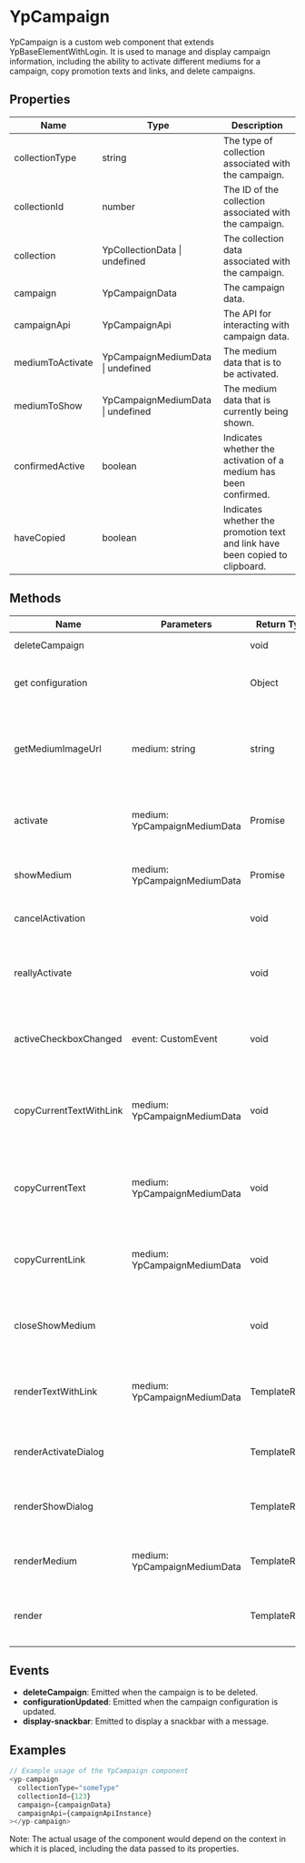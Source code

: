 # YpCampaign

YpCampaign is a custom web component that extends YpBaseElementWithLogin. It is used to manage and display campaign information, including the ability to activate different mediums for a campaign, copy promotion texts and links, and delete campaigns.

## Properties

| Name               | Type                        | Description                                                                 |
|--------------------|-----------------------------|-----------------------------------------------------------------------------|
| collectionType     | string                      | The type of collection associated with the campaign.                        |
| collectionId       | number                      | The ID of the collection associated with the campaign.                      |
| collection         | YpCollectionData \| undefined | The collection data associated with the campaign.                           |
| campaign           | YpCampaignData              | The campaign data.                                                          |
| campaignApi        | YpCampaignApi               | The API for interacting with campaign data.                                 |
| mediumToActivate   | YpCampaignMediumData \| undefined | The medium data that is to be activated.                                    |
| mediumToShow       | YpCampaignMediumData \| undefined | The medium data that is currently being shown.                              |
| confirmedActive    | boolean                     | Indicates whether the activation of a medium has been confirmed.            |
| haveCopied         | boolean                     | Indicates whether the promotion text and link have been copied to clipboard.|

## Methods

| Name                   | Parameters                  | Return Type | Description                                                                 |
|------------------------|-----------------------------|-------------|-----------------------------------------------------------------------------|
| deleteCampaign         |                             | void        | Deletes the campaign.                                                       |
| get configuration      |                             | Object      | Retrieves the configuration of the campaign.                                |
| getMediumImageUrl      | medium: string              | string      | Returns the URL of the image associated with the specified medium.          |
| activate               | medium: YpCampaignMediumData | Promise<void> | Activates the specified medium for the campaign.                            |
| showMedium             | medium: YpCampaignMediumData | Promise<void> | Shows the details of the specified medium.                                  |
| cancelActivation       |                             | void        | Cancels the activation of a medium.                                         |
| reallyActivate         |                             | void        | Confirms the activation of a medium and updates the configuration.          |
| activeCheckboxChanged  | event: CustomEvent          | void        | Handles the change event for the active confirmation checkbox.              |
| copyCurrentTextWithLink| medium: YpCampaignMediumData | void        | Copies the promotion text and link for the specified medium to clipboard.   |
| copyCurrentText        | medium: YpCampaignMediumData | void        | Copies the promotion text for the specified medium to clipboard.            |
| copyCurrentLink        | medium: YpCampaignMediumData | void        | Copies the promotion link for the specified medium to clipboard.            |
| closeShowMedium        |                             | void        | Closes the dialog showing medium details.                                   |
| renderTextWithLink     | medium: YpCampaignMediumData | TemplateResult | Renders the promotion text with link for the specified medium.             |
| renderActivateDialog   |                             | TemplateResult | Renders the dialog for activating a medium.                                |
| renderShowDialog       |                             | TemplateResult | Renders the dialog showing details of a medium.                            |
| renderMedium           | medium: YpCampaignMediumData | TemplateResult | Renders the card for a specific medium.                                    |
| render                 |                             | TemplateResult | Renders the main content of the YpCampaign component.                      |

## Events

- **deleteCampaign**: Emitted when the campaign is to be deleted.
- **configurationUpdated**: Emitted when the campaign configuration is updated.
- **display-snackbar**: Emitted to display a snackbar with a message.

## Examples

```typescript
// Example usage of the YpCampaign component
<yp-campaign
  collectionType="someType"
  collectionId={123}
  campaign={campaignData}
  campaignApi={campaignApiInstance}
></yp-campaign>
```

Note: The actual usage of the component would depend on the context in which it is placed, including the data passed to its properties.